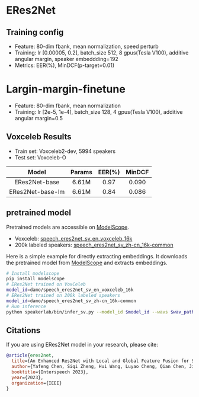 # ERes2Net

## Training config
- Feature: 80-dim fbank, mean normalization, speed perturb
- Training: lr [0.00005, 0.2], batch_size 512, 8 gpus(Tesla V100), additive angular margin, speaker embeddding=192
- Metrics: EER(%), MinDCF(p-target=0.01)

# Largin-margin-finetune
- Feature: 80-dim fbank, mean normalization
- Training: lr [2e-5, 1e-4], batch_size 128, 4 gpus(Tesla V100), additive angular margin=0.5

## Voxceleb Results
- Train set: Voxceleb2-dev, 5994 speakers
- Test set: Voxceleb-O

| Model | Params | EER(%) | MinDCF |
|:-----:|:------:|:------:|:------:|
| ERes2Net-base | 6.61M | 0.97  |  0.090 |
| ERes2Net-base-lm | 6.61M | 0.84  |  0.086 |

## pretrained model
Pretrained models are accessible on [ModelScope](https://www.modelscope.cn/models?page=1&tasks=speaker-verification&type=audio).

- Voxceleb: [speech_eres2net_sv_en_voxceleb_16k](https://modelscope.cn/models/damo/speech_eres2net_sv_en_voxceleb_16k/summary)
- 200k labeled speakers: [speech_eres2net_sv_zh-cn_16k-common](https://modelscope.cn/models/damo/speech_eres2net_sv_zh-cn_16k-common/summary)

Here is a simple example for directly extracting embeddings. It downloads the pretrained model from [ModelScope](https://www.modelscope.cn/models) and extracts embeddings.
``` sh
# Install modelscope
pip install modelscope
# ERes2Net trained on VoxCeleb
model_id=damo/speech_eres2net_sv_en_voxceleb_16k
# ERes2Net trained on 200k labeled speakers
model_id=damo/speech_eres2net_sv_zh-cn_16k-common
# Run inference
python speakerlab/bin/infer_sv.py --model_id $model_id --wavs $wav_path
```

## Citations
If you are using ERes2Net model in your research, please cite: 
```BibTeX
@article{eres2net,
  title={An Enhanced Res2Net with Local and Global Feature Fusion for Speaker Verification},
  author={Yafeng Chen, Siqi Zheng, Hui Wang, Luyao Cheng, Qian Chen, Jiajun Qi},
  booktitle={Interspeech 2023},
  year={2023},
  organization={IEEE}
}
```
